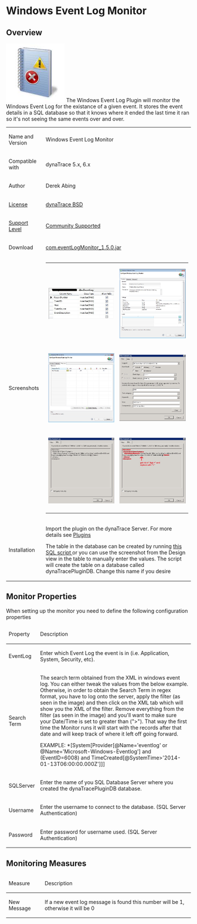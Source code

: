<html xmlns="http://www.w3.org/1999/xhtml">
<head>
    <title>Windows Event Log Monitor</title>
    <meta http-equiv="Content-Type" content="text/html; charset=UTF-8"/>
    <meta http-equiv="X-UA-Compatible" content="IE=EmulateIE8" />
    <meta content="Scroll Wiki Publisher" name="generator"/>
    <link type="text/css" rel="stylesheet" href="css/blueprint/liquid.css" media="screen, projection"/>
    <link type="text/css" rel="stylesheet" href="css/blueprint/print.css" media="print"/>
    <link type="text/css" rel="stylesheet" href="css/content-style.css" media="screen, projection, print"/>
    <link type="text/css" rel="stylesheet" href="css/screen.css" media="screen, projection"/>
    <link type="text/css" rel="stylesheet" href="css/print.css" media="print"/>
</head>
<body>
                <h1>Windows Event Log Monitor</h1>
    <div class="section-2"  id="174469104_WindowsEventLogMonitor-Overview"  >
        <h2>Overview</h2>
    <p>
    </p>
    <p>
            <img src="images_community/download/attachments/174469104/icon.png" alt="images_community/download/attachments/174469104/icon.png" class="confluence-embedded-image" />
        The Windows Event Log Plugin will monitor the Windows Event Log for the existance of a given event. It stores the event details in a SQL database so that it knows where it ended the last time it ran so it's not seeing the same events over and over.    </p>
    <div class="tablewrap">
        <table>
<thead class=" "></thead><tfoot class=" "></tfoot><tbody class=" ">    <tr>
            <td rowspan="1" colspan="1">
        <p>
Name and Version    </p>
            </td>
                <td rowspan="1" colspan="1">
        <p>
Windows Event Log Monitor    </p>
            </td>
        </tr>
    <tr>
            <td rowspan="1" colspan="1">
        <p>
Compatible with    </p>
            </td>
                <td rowspan="1" colspan="1">
        <p>
dynaTrace 5.x, 6.x    </p>
            </td>
        </tr>
    <tr>
            <td rowspan="1" colspan="1">
        <p>
Author    </p>
            </td>
                <td rowspan="1" colspan="1">
        <p>
Derek Abing    </p>
            </td>
        </tr>
    <tr>
            <td rowspan="1" colspan="1">
        <p>
<a href="https://community/display/DL/Licenses">License</a>    </p>
            </td>
                <td rowspan="1" colspan="1">
        <p>
<a href="attachments_5275722_2_dynaTraceBSD.txt">dynaTrace BSD</a>    </p>
            </td>
        </tr>
    <tr>
            <td rowspan="1" colspan="1">
        <p>
<a href="https://community/display/DL/Support+Levels">Support Level</a>    </p>
            </td>
                <td rowspan="1" colspan="1">
        <p>
<a href="https://community/display/DL/Support+Levels">Community Supported</a>    </p>
            </td>
        </tr>
    <tr>
            <td rowspan="1" colspan="1">
        <p>
Download    </p>
            </td>
                <td rowspan="1" colspan="1">
        <p>
<a href="attachments_174754202_1_com.eventLogMonitor_1.5.0.jar">com.eventLogMonitor_1.5.0.jar</a>    </p>
            </td>
        </tr>
    <tr>
            <td rowspan="1" colspan="1">
        <p>
Screenshots    </p>
            </td>
                <td rowspan="1" colspan="1">
        <p>
    </p>
    <div class="tablewrap">
        <table>
<thead class=" "></thead><tfoot class=" "></tfoot><tbody class=" ">    <tr>
            <td rowspan="1" colspan="1">
        <p>
            <img src="images_community/download/attachments/174469104/EventLog_table_design.jpg" alt="images_community/download/attachments/174469104/EventLog_table_design.jpg" class="" />
            </p>
            </td>
                <td rowspan="1" colspan="1">
        <p>
            <img src="images_community/download/attachments/174469104/Windows_Event_Log_Monitor_Properties.jpg" alt="images_community/download/attachments/174469104/Windows_Event_Log_Monitor_Properties.jpg" class="" />
            </p>
            </td>
        </tr>
    <tr>
            <td rowspan="1" colspan="1">
                </td>
                <td rowspan="1" colspan="1">
                </td>
        </tr>
    <tr>
            <td rowspan="1" colspan="1">
        <p>
            <img src="images_community/download/attachments/174469104/Windows_Event_Log_Monitor_Measure.jpg" alt="images_community/download/attachments/174469104/Windows_Event_Log_Monitor_Measure.jpg" class="" />
            </p>
            </td>
                <td rowspan="1" colspan="1">
        <p>
            <img src="images_community/download/attachments/174469104/Search_Term.jpg" alt="images_community/download/attachments/174469104/Search_Term.jpg" class="" />
            </p>
            </td>
        </tr>
    <tr>
            <td rowspan="1" colspan="1">
                </td>
                <td rowspan="1" colspan="1">
                </td>
        </tr>
    <tr>
            <td rowspan="1" colspan="1">
        <p>
            <img src="images_community/download/attachments/174469104/Search_Term_XML.jpg" alt="images_community/download/attachments/174469104/Search_Term_XML.jpg" class="" />
            </p>
            </td>
                <td rowspan="1" colspan="1">
        <p>
            <img src="images_community/download/attachments/174469104/Search_Term_XML_Change.jpg" alt="images_community/download/attachments/174469104/Search_Term_XML_Change.jpg" class="" />
            </p>
            </td>
        </tr>
    <tr>
            <td rowspan="1" colspan="1">
                </td>
                <td rowspan="1" colspan="1">
                </td>
        </tr>
</tbody>        </table>
            </div>
            </td>
        </tr>
    <tr>
            <td rowspan="1" colspan="1">
        <p>
Installation    </p>
            </td>
                <td rowspan="1" colspan="1">
        <p>
Import the plugin on the dynaTrace Server. For more details see <a href="https://community/display/DOCDT60/Plugins">Plugins</a>    </p>
    <p>
The table in the database can be created by running <a href="attachments_178488265_1_Create_EventLog.sql">this SQL script </a>or you can use the screenshot from the Design view in the table to manually enter the values. The script will create the table on a database called dynaTracePluginDB. Change this name if you desire    </p>
            </td>
        </tr>
</tbody>        </table>
            </div>
    </div>
    <div class="section-2"  id="174469104_WindowsEventLogMonitor-"  >
        <h2></h2>
    </div>
    <div class="section-2"  id="174469104_WindowsEventLogMonitor-MonitorProperties"  >
        <h2>Monitor Properties</h2>
    <p>
When setting up the monitor you need to define the following configuration properties    </p>
    <div class="tablewrap">
        <table>
<thead class=" ">    <tr>
            <td rowspan="1" colspan="1">
        <p>
Property    </p>
            </td>
                <td rowspan="1" colspan="1">
        <p>
Description    </p>
            </td>
        </tr>
</thead><tfoot class=" "></tfoot><tbody class=" ">    <tr>
            <td rowspan="1" colspan="1">
        <p>
EventLog    </p>
            </td>
                <td rowspan="1" colspan="1">
        <p>
Enter which Event Log the event is in (i.e. Application, System, Security, etc).    </p>
            </td>
        </tr>
    <tr>
            <td rowspan="1" colspan="1">
        <p>
Search Term    </p>
            </td>
                <td rowspan="1" colspan="1">
        <p>
The search term obtained from the XML in windows event log. You can either tweak the values from the below example. Otherwise, in order to obtain the Search Term in regex format, you have to log onto the server, apply the filter (as seen in the image) and then click on the XML tab which will show you the XML of the filter. Remove everything from the filter (as seen in the image) and you'll want to make sure your Date/Time is set to greater than (&quot;&gt;&quot;). That way the first time the Monitor runs it will start with the records after that date and will keep track of where it left off going forward.    </p>
    <p>
    </p>
    <p>
EXAMPLE: *[System[Provider[@Name='eventlog' or @Name='Microsoft-Windows-Eventlog'] and (EventID=6008) and TimeCreated[@SystemTime&gt;'2014-01-13T06:00:00.000Z']]]    </p>
            </td>
        </tr>
    <tr>
            <td rowspan="1" colspan="1">
        <p>
SQLServer    </p>
            </td>
                <td rowspan="1" colspan="1">
        <p>
Enter the name of you SQL Database Server where you created the dynaTracePluginDB database.    </p>
            </td>
        </tr>
    <tr>
            <td rowspan="1" colspan="1">
        <p>
Username    </p>
            </td>
                <td rowspan="1" colspan="1">
        <p>
Enter the username to connect to the database. (SQL Server Authentication)    </p>
            </td>
        </tr>
    <tr>
            <td rowspan="1" colspan="1">
        <p>
Password    </p>
            </td>
                <td rowspan="1" colspan="1">
        <p>
Enter password for username used. (SQL Server Authentication)    </p>
            </td>
        </tr>
</tbody>        </table>
            </div>
    </div>
    <div class="section-2"  id="174469104_WindowsEventLogMonitor-MonitoringMeasures"  >
        <h2>Monitoring Measures</h2>
    <div class="tablewrap">
        <table>
<thead class=" ">    <tr>
            <td rowspan="1" colspan="1">
        <p>
Measure    </p>
            </td>
                <td rowspan="1" colspan="1">
        <p>
Description    </p>
            </td>
        </tr>
</thead><tfoot class=" "></tfoot><tbody class=" ">    <tr>
            <td rowspan="1" colspan="1">
        <p>
New Message    </p>
            </td>
                <td rowspan="1" colspan="1">
        <p>
If a new event log message is found this number will be 1, otherwise it will be 0    </p>
            </td>
        </tr>
</tbody>        </table>
            </div>
    </div>
            </div>
        </div>
        <div class="footer">
        </div>
    </div>
</body>
</html>
